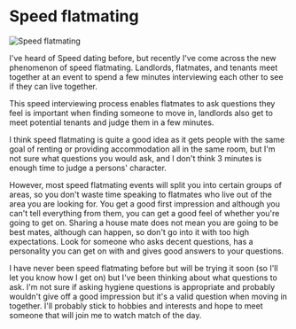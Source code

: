 Speed flatmating
================

![Speed flatmating](/media/images/speed-flatmating.jpg)

I've heard of Speed dating before, but recently I've come across the new
phenomenon of speed flatmating. Landlords, flatmates, and tenants meet together
at an event to spend a few minutes interviewing each other to see if they can
live together.

This speed interviewing process enables flatmates to ask questions they feel is
important when finding someone to move in, landlords also get to meet potential
tenants and judge them in a few minutes.

I think speed flatmating is quite a good idea as it gets people with the same
goal of renting or providing accommodation all in the same room, but I'm not
sure what questions you would ask, and I don't think 3 minutes is enough time to
judge a persons' character.

However, most speed flatmating events will split you into certain groups of
areas, so you don't waste time speaking to flatmates who live out of the area you
are looking for. You get a good first impression and although you can't tell
everything from them, you can get a good feel of whether you're going to get on.
Sharing a house mate does not mean you are going to be best mates, although can
happen, so don't go into it with too high expectations. Look for someone who
asks decent questions, has a personality you can get on with and gives good
answers to your questions.

I have never been speed flatmating before but will be trying it soon (so I'll
let you know how I get on) but I've been thinking about what questions to ask.
I'm not sure if asking hygiene questions is appropriate and probably wouldn't
give off a good impression but it's a valid question when moving in together.
I'll probably stick to hobbies and interests and hope to meet someone that will
join me to watch match of the day.
